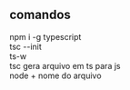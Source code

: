 ## comandos

npm i -g typescript
<br>
tsc --init
<br>
ts-w
<br>
tsc gera arquivo em ts para js
<br>
node + nome do arquivo